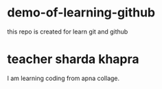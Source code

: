 # demo-of-learning-github
this repo is created for learn git and github

# teacher sharda khapra
I am learning coding from apna collage.